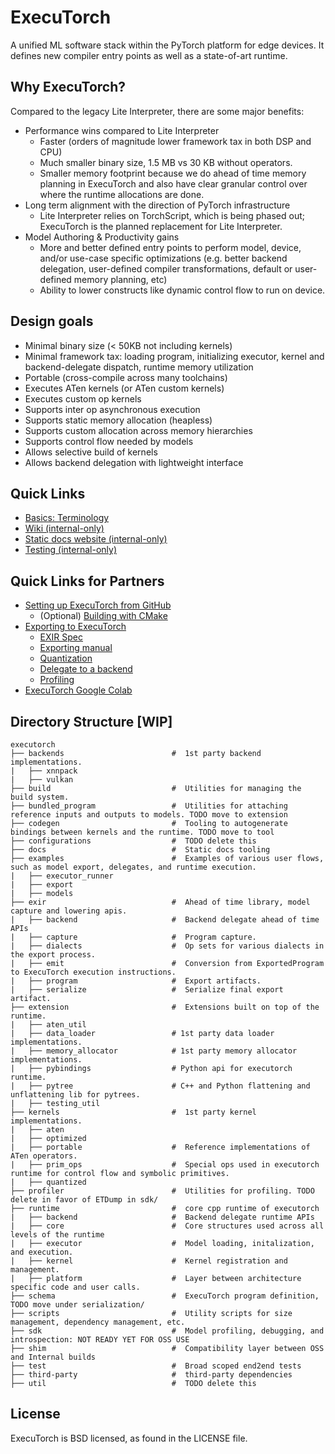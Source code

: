 # ExecuTorch
A unified ML software stack within the PyTorch platform for edge devices. It defines new compiler entry points as well as a state-of-art runtime.

## Why ExecuTorch?
Compared to the legacy Lite Interpreter, there are some major benefits:
* Performance wins compared to Lite Interpreter
  * Faster (orders of magnitude lower framework tax in both DSP and CPU)
  * Much smaller binary size, 1.5 MB vs 30 KB without operators.
  * Smaller memory footprint because we do ahead of time memory planning in ExecuTorch and also have clear granular control over where the runtime allocations are done.
* Long term alignment with the direction of PyTorch infrastructure
  * Lite Interpreter relies on TorchScript, which is being phased out; ExecuTorch is the planned replacement for Lite Interpreter.
* Model Authoring & Productivity gains
  * More and better defined entry points to perform model, device, and/or use-case specific optimizations (e.g. better backend delegation, user-defined compiler transformations, default or user-defined memory planning, etc)
  * Ability to lower constructs like dynamic control flow to run on device.


## Design goals
* Minimal binary size (< 50KB not including kernels)
* Minimal framework tax: loading program, initializing executor, kernel and
  backend-delegate dispatch, runtime memory utilization
* Portable (cross-compile across many toolchains)
* Executes ATen kernels (or ATen custom kernels)
* Executes custom op kernels
* Supports inter op asynchronous execution
* Supports static memory allocation (heapless)
* Supports custom allocation across memory hierarchies
* Supports control flow needed by models
* Allows selective build of kernels
* Allows backend delegation with lightweight interface

## Quick Links

- [Basics: Terminology](/docs/website/docs/basics/terminology.md)
- [Wiki (internal-only)](https://www.internalfb.com/intern/wiki/PyTorch/Using_PyTorch/Executorch/)
- [Static docs website (internal-only)](https://www.internalfb.com/intern/staticdocs/executorch/)
- [Testing (internal-only)](https://www.internalfb.com/intern/staticdocs/executorch/docs/fb/poc/)

## Quick Links for Partners

- [Setting up ExecuTorch from GitHub](/docs/website/docs/tutorials/00_setting_up_executorch.md)
    - (Optional) [Building with CMake](/docs/website/docs/tutorials/cmake_build_system.md)
- [Exporting to ExecuTorch](/docs/website/docs/tutorials/exporting_to_executorch.md)
    - [EXIR Spec](/docs/website/docs/ir_spec/00_exir.md)
    - [Exporting manual](/docs/website/docs/export/00_export_manual.md)
    - [Quantization](/docs/website/docs/tutorials/quantization_flow.md)
    - [Delegate to a backend](/docs/website/docs/tutorials/backend_delegate.md)
    - [Profiling](/docs/website/docs/tutorials/profiling.md)
- [ExecuTorch Google Colab](https://colab.research.google.com/drive/1m8iU4y7CRVelnnolK3ThS2l2gBo7QnAP#scrollTo=1o2t3LlYJQY5)

## Directory Structure [WIP]

```
executorch
├── backends                        #  1st party backend implementations.
|   ├── xnnpack
|   ├── vulkan
├── build                           #  Utilities for managing the build system.
├── bundled_program                 #  Utilities for attaching reference inputs and outputs to models. TODO move to extension
├── codegen                         #  Tooling to autogenerate bindings between kernels and the runtime. TODO move to tool
├── configurations                  #  TODO delete this
├── docs                            #  Static docs tooling
├── examples                        #  Examples of various user flows, such as model export, delegates, and runtime execution.
|   ├── executor_runner
|   ├── export
|   ├── models
├── exir                            #  Ahead of time library, model capture and lowering apis.
|   ├── backend                     #  Backend delegate ahead of time APIs
|   ├── capture                     #  Program capture.
|   ├── dialects                    #  Op sets for various dialects in the export process.
|   ├── emit                        #  Conversion from ExportedProgram to ExecuTorch execution instructions.
|   ├── program                     #  Export artifacts.
|   ├── serialize                   #  Serialize final export artifact.
├── extension                       #  Extensions built on top of the runtime.
|   ├── aten_util
|   ├── data_loader                 # 1st party data loader implementations.
|   ├── memory_allocator            # 1st party memory allocator implementations.
|   ├── pybindings                  # Python api for executorch runtime.
|   ├── pytree                      # C++ and Python flattening and unflattening lib for pytrees.
|   ├── testing_util
├── kernels                         #  1st party kernel implementations.
|   ├── aten
|   ├── optimized
|   ├── portable                    #  Reference implementations of ATen operators.
|   ├── prim_ops                    #  Special ops used in executorch runtime for control flow and symbolic primitives.
|   ├── quantized
├── profiler                        #  Utilities for profiling. TODO delete in favor of ETDump in sdk/
├── runtime                         #  core cpp runtime of executorch
|   ├── backend                     #  Backend delegate runtime APIs
|   ├── core                        #  Core structures used across all levels of the runtime
|   ├── executor                    #  Model loading, initalization, and execution.
|   ├── kernel                      #  Kernel registration and management.
|   ├── platform                    #  Layer between architecture specific code and user calls.
├── schema                          #  ExecuTorch program definition, TODO move under serialization/
├── scripts                         #  Utility scripts for size management, dependency management, etc.
├── sdk                             #  Model profiling, debugging, and introspection: NOT READY YET FOR OSS USE
├── shim                            #  Compatibility layer between OSS and Internal builds
├── test                            #  Broad scoped end2end tests
├── third-party                     #  third-party dependencies
├── util                            #  TODO delete this
```

## License
ExecuTorch is BSD licensed, as found in the LICENSE file.

